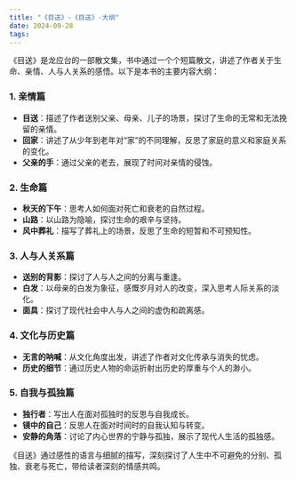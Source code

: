 ```yaml
---
title: "《目送》-《目送》-大纲"
date: 2024-09-28
tags: 
---
```

《目送》是龙应台的一部散文集，书中通过一个个短篇散文，讲述了作者关于生命、亲情、人与人关系的感悟。以下是本书的主要内容大纲：

### 1. **亲情篇**
   - **目送**：描述了作者送别父亲、母亲、儿子的场景，探讨了生命的无常和无法挽留的亲情。
   - **回家**：讲述了从少年到老年对“家”的不同理解，反思了家庭的意义和家庭关系的变化。
   - **父亲的手**：通过父亲的老去，展现了时间对亲情的侵蚀。

### 2. **生命篇**
   - **秋天的下午**：思考人如何面对死亡和衰老的自然过程。
   - **山路**：以山路为隐喻，探讨生命的艰辛与坚持。
   - **风中葬礼**：描写了葬礼上的场景，反思了生命的短暂和不可预知性。

### 3. **人与人关系篇**
   - **送别的背影**：探讨了人与人之间的分离与重逢。
   - **白发**：以母亲的白发为象征，感慨岁月对人的改变，深入思考人际关系的淡化。
   - **面具**：探讨了现代社会中人与人之间的虚伪和疏离感。

### 4. **文化与历史篇**
   - **无言的呐喊**：从文化角度出发，讲述了作者对文化传承与消失的忧虑。
   - **历史的细节**：通过历史人物的命运折射出历史的厚重与个人的渺小。

### 5. **自我与孤独篇**
   - **独行者**：写出人在面对孤独时的反思与自我成长。
   - **镜中的自己**：反思人在面对时间时的自我认知与转变。
   - **安静的角落**：讨论了内心世界的宁静与孤独，展示了现代人生活的孤独感。

《目送》通过感性的语言与细腻的描写，深刻探讨了人生中不可避免的分别、孤独、衰老与死亡，带给读者深刻的情感共鸣。